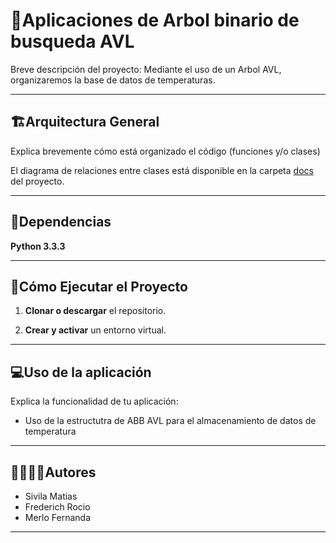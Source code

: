 # 🐍Aplicaciones de Arbol binario de busqueda AVL

Breve descripción del proyecto: Mediante el uso de un Arbol AVL, organizaremos la base de datos de temperaturas.

---
## 🏗Arquitectura General

Explica brevemente cómo está organizado el código (funciones y/o clases)

El diagrama de relaciones entre clases está disponible en la carpeta [docs](./docs) del proyecto.

---
## 📑Dependencias

 **Python 3.3.3**

---
## 🚀Cómo Ejecutar el Proyecto
1. **Clonar o descargar** el repositorio.

2. **Crear y activar** un entorno virtual.

---

## 💻Uso de la aplicación

Explica la funcionalidad de tu aplicación:  
- Uso de la estructutra de ABB AVL para el almacenamiento de datos de temperatura

---

## 🙎‍♀️🙎‍♂️Autores

- Sivila Matias
- Frederich Rocio
- Merlo Fernanda

---

